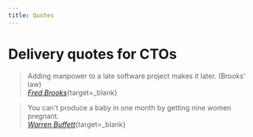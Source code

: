 ```yaml
---
title: Quotes
---
```


# Delivery quotes for CTOs

> Adding manpower to a late software project makes it later. (Brooks' law)<br>[_Fred Brooks_](https://en.wikipedia.org/wiki/Fred_Brooks){target=\_blank}

> You can't produce a baby in one month by getting nine women pregnant.<br>[_Warren Buffett_](https://en.wikipedia.org/wiki/Warren_Buffett){target=\_blank}
